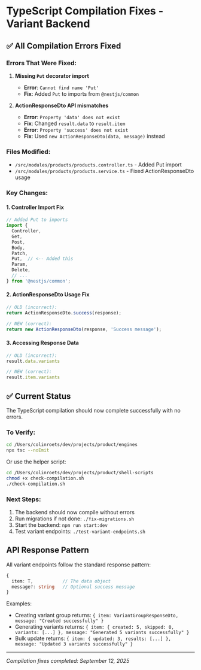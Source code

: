 # TypeScript Compilation Fixes - Variant Backend

## ✅ All Compilation Errors Fixed

### Errors That Were Fixed:

1. **Missing `Put` decorator import**
   - **Error**: `Cannot find name 'Put'`
   - **Fix**: Added `Put` to imports from `@nestjs/common`

2. **ActionResponseDto API mismatches**
   - **Error**: `Property 'data' does not exist`
   - **Fix**: Changed `result.data` to `result.item`
   - **Error**: `Property 'success' does not exist`
   - **Fix**: Used `new ActionResponseDto(data, message)` instead

### Files Modified:
- `/src/modules/products/products.controller.ts` - Added Put import
- `/src/modules/products/products.service.ts` - Fixed ActionResponseDto usage

### Key Changes:

#### 1. Controller Import Fix
```typescript
// Added Put to imports
import {
  Controller,
  Get,
  Post,
  Body,
  Patch,
  Put,  // <-- Added this
  Param,
  Delete,
  // ...
} from '@nestjs/common';
```

#### 2. ActionResponseDto Usage Fix
```typescript
// OLD (incorrect):
return ActionResponseDto.success(response);

// NEW (correct):
return new ActionResponseDto(response, 'Success message');
```

#### 3. Accessing Response Data
```typescript
// OLD (incorrect):
result.data.variants

// NEW (correct):
result.item.variants
```

## ✅ Current Status

The TypeScript compilation should now complete successfully with no errors.

### To Verify:
```bash
cd /Users/colinroets/dev/projects/product/engines
npx tsc --noEmit
```

Or use the helper script:
```bash
cd /Users/colinroets/dev/projects/product/shell-scripts
chmod +x check-compilation.sh
./check-compilation.sh
```

### Next Steps:
1. The backend should now compile without errors
2. Run migrations if not done: `./fix-migrations.sh`
3. Start the backend: `npm run start:dev`
4. Test variant endpoints: `./test-variant-endpoints.sh`

## API Response Pattern

All variant endpoints follow the standard response pattern:
```typescript
{
  item: T,           // The data object
  message?: string   // Optional success message
}
```

Examples:
- Creating variant group returns: `{ item: VariantGroupResponseDto, message: "Created successfully" }`
- Generating variants returns: `{ item: { created: 5, skipped: 0, variants: [...] }, message: "Generated 5 variants successfully" }`
- Bulk update returns: `{ item: { updated: 3, results: [...] }, message: "Updated 3 variants successfully" }`

---
*Compilation fixes completed: September 12, 2025*
